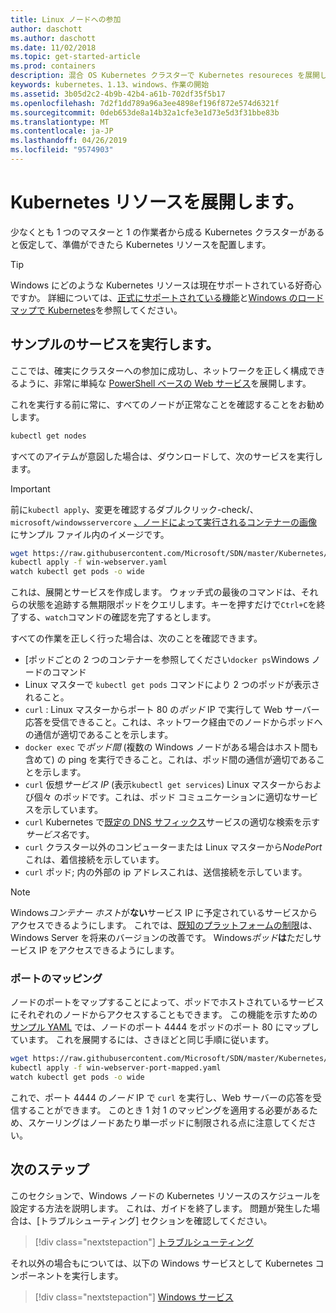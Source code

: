 ```yaml
---
title: Linux ノードへの参加
author: daschott
ms.author: daschott
ms.date: 11/02/2018
ms.topic: get-started-article
ms.prod: containers
description: 混合 OS Kubernetes クラスターで Kubernetes resoureces を展開します。
keywords: kubernetes、1.13、windows、作業の開始
ms.assetid: 3b05d2c2-4b9b-42b4-a61b-702df35f5b17
ms.openlocfilehash: 7d2f1dd789a96a3ee4898ef196f872e574d6321f
ms.sourcegitcommit: 0deb653de8a14b32a1cfe3e1d73e5d3f31bbe83b
ms.translationtype: MT
ms.contentlocale: ja-JP
ms.lasthandoff: 04/26/2019
ms.locfileid: "9574903"
---
```

# <a name="deploying-kubernetes-resources"></a>Kubernetes リソースを展開します。 #
少なくとも 1 つのマスターと 1 の作業者から成る Kubernetes クラスターがあると仮定して、準備ができたら Kubernetes リソースを配置します。
> [!TIP] 
> Windows にどのような Kubernetes リソースは現在サポートされている好奇心ですか。 詳細については、[正式にサポートされている機能](https://kubernetes.io/docs/getting-started-guides/windows/#supported-features)と[Windows のロードマップで Kubernetes](https://trello.com/b/rjTqrwjl/windows-k8s-roadmap)を参照してください。


## <a name="running-a-sample-service"></a>サンプルのサービスを実行します。 ##
ここでは、確実にクラスターへの参加に成功し、ネットワークを正しく構成できるように、非常に単純な [PowerShell ベースの Web サービス](https://github.com/Microsoft/SDN/blob/master/Kubernetes/WebServer.yaml)を展開します。

これを実行する前に常に、すべてのノードが正常なことを確認することをお勧めします。
```bash
kubectl get nodes
```

すべてのアイテムが意図した場合は、ダウンロードして、次のサービスを実行します。
> [!Important] 
> 前に`kubectl apply`、変更を確認するダブルクリック-check/、 `microsoft/windowsservercore` [、ノードによって実行されるコンテナーの画像](https://docs.microsoft.com/en-us/virtualization/windowscontainers/deploy-containers/version-compatibility#choosing-container-os-versions)にサンプル ファイル内のイメージです。

```bash
wget https://raw.githubusercontent.com/Microsoft/SDN/master/Kubernetes/flannel/l2bridge/manifests/simpleweb.yml -O win-webserver.yaml
kubectl apply -f win-webserver.yaml
watch kubectl get pods -o wide
```

これは、展開とサービスを作成します。 ウォッチ式の最後のコマンドは、それらの状態を追跡する無期限ポッドをクエリします。キーを押すだけで`Ctrl+C`を終了する、`watch`コマンドの確認を完了するとします。

すべての作業を正しく行った場合は、次のことを確認できます。

  - [ポッドごとの 2 つのコンテナーを参照してください`docker ps`Windows ノードのコマンド
  - Linux マスターで `kubectl get pods` コマンドにより 2 つのポッドが表示されること。
  - `curl` : Linux マスターからポート 80 の*ポッド* IP で実行して Web サーバー応答を受信できること。これは、ネットワーク経由でのノードからポッドへの通信が適切であることを示します。
  - `docker exec` で*ポッド間* (複数の Windows ノードがある場合はホスト間も含めて) の ping を実行できること。これは、ポッド間の通信が適切であることを示します。
  - `curl` 仮想*サービス IP* (表示`kubectl get services`) Linux マスターからおよび個々 のポッドです。これは、ポッド コミュニケーションに適切なサービスを示しています。
  - `curl` Kubernetes で[既定の DNS サフィックス](https://kubernetes.io/docs/concepts/services-networking/dns-pod-service/#services)サービスの適切な検索を示す*サービス名*です。
  - `curl` クラスター以外のコンピューターまたは Linux マスターから*NodePort*これは、着信接続を示しています。
  - `curl` ポッド; 内の外部の ip アドレスこれは、送信接続を示しています。

> [!Note]  
> Windows*コンテナー ホスト*が**ない**サービス IP に予定されているサービスからアクセスできるようにします。 これでは、[既知のプラットフォームの制限](./common-problems.md#my-windows-node-cannot-access-my-services-using-the-service-ip)は、Windows Server を将来のバージョンの改善です。 Windows*ポッド***は**ただしサービス IP をアクセスできるようにします。

### <a name="port-mapping"></a>ポートのマッピング ### 
ノードのポートをマップすることによって、ポッドでホストされているサービスにそれぞれのノードからアクセスすることもできます。 この機能を示すための[サンプル YAML](https://github.com/Microsoft/SDN/blob/master/Kubernetes/PortMapping.yaml) では、ノードのポート 4444 をポッドのポート 80 にマップしています。 これを展開するには、さきほどと同じ手順に従います。

```bash
wget https://raw.githubusercontent.com/Microsoft/SDN/master/Kubernetes/PortMapping.yaml -O win-webserver-port-mapped.yaml
kubectl apply -f win-webserver-port-mapped.yaml
watch kubectl get pods -o wide
```

これで、ポート 4444 の*ノード* IP で `curl` を実行し、Web サーバーの応答を受信することができます。 このとき 1 対 1 のマッピングを適用する必要があるため、スケーリングはノードあたり単一ポッドに制限される点に注意してください。


## <a name="next-steps"></a>次のステップ ##
このセクションで、Windows ノードの Kubernetes リソースのスケジュールを設定する方法を説明します。 これは、ガイドを終了します。 問題が発生した場合は、[トラブルシューティング] セクションを確認してください。

> [!div class="nextstepaction"]
> [トラブルシューティング](./common-problems.md)

それ以外の場合もについては、以下の Windows サービスとして Kubernetes コンポーネントを実行します。
> [!div class="nextstepaction"]
> [Windows サービス](./kube-windows-services.md)